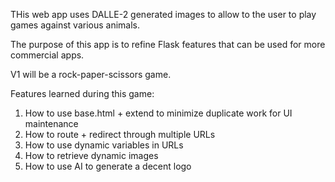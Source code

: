 THis web app uses DALLE-2 generated images to allow to the user to play games against various animals.

The purpose of this app is to refine Flask features that can be used for more commercial apps.

V1 will be a rock-paper-scissors game.

Features learned during this game:
1. How to use base.html + extend to minimize duplicate work for UI maintenance
2. How to route + redirect through multiple URLs
3. How to use dynamic variables in URLs
4. How to retrieve dynamic images
5. How to use AI to generate a decent logo